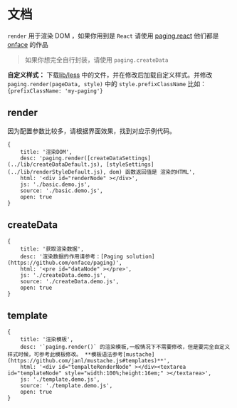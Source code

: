 # 文档

`render` 用于渲染 DOM ，如果你用到是 `React` 请使用 [paging.react](http://onface.github.io/paging.react) 他们都是 [onface](http://github.com/onface) 的作品

> 如果你想完全自行封装，请使用 `paging.createData`


 **自定义样式：** 下载[lib/less](https://github.com/onface/paging-js/tree/master/lib/less) 中的文件，并在修改后加载自定义样式。并修改 `paging.render(pageData, style)` 中的 `style.prefixClassName`  比如： `{prefixClassName: 'my-paging'}`

## render

因为配置参数比较多，请根据界面效果，找到对应示例代码。

````code
{
    title: '渲染DOM',
    desc: 'paging.render([createDataSettings](../lib/createDataDefault.js), [styleSettings](../lib/renderStyleDefault.js), dom) 函数返回值是 渲染的HTML',
    html: '<div id="renderNode" ></div>',
    js: './basic.demo.js',
    source: './basic.demo.js',
    open: true
}
````



## createData


````code
{
    title: '获取渲染数据',
    desc: '渲染数据的作用请参考：[Paging solution](https://github.com/onface/paging)',
    html: '<pre id="dataNode" ></pre>',
    js: './createData.demo.js',
    source: './createData.demo.js',
    open: true
}
````

## template



````code
{
    title: '渲染模板',
    desc: '`paging.render()` 的渲染模板,一般情况下不需要修改，但是要完全自定义样式时候，可参考此模板修改。 **模板语法参考[mustache](https://github.com/janl/mustache.js#templates)**',
    html: '<div id="tempalteRenderNode" ></div><textarea id="templateNode" style="width:100%;height:16em;" ></textarea>',
    js: './template.demo.js',
    source: './template.demo.js',
    open: true
}
````

<script>
if (!/keyword/.test(location.search)) {
    history.replaceState({
        keyword: 'nimo',
        type: 'off'
        }, 'mock query', "?keyword=nimo&type=off" + location.hash)
}
</script>

